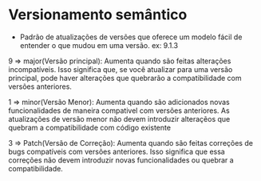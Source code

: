 # Versionamento semântico

- Padrão de atualizações de versões que oferece um modelo fácil de entender o que mudou em uma versão.
ex: 9.1.3

9 => major(Versão principal): Aumenta quando são feitas alterações incompatíveis. Isso significa que, se você atualizar para uma versão principal, pode haver alterações que quebrarão a compatibilidade com versões anteriores.

1 => minor(Versão Menor): Aumenta quando são adicionados novas funcionalidades de maneira compativel com versões anteriores. As atualizações de versão menor não devem introduzir alteraçẽos que quebram a compatibilidade com código existente

3 => Patch(Versão de Correção): Aumenta quando são feitas correções de bugs compatíveis com versões anteriores. Isso significa que essa correções não devem introduzir novas funcionalidades ou quebrar a compatibilidade.

